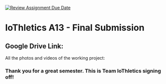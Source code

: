 [![Review Assignment Due Date](https://classroom.github.com/assets/deadline-readme-button-24ddc0f5d75046c5622901739e7c5dd533143b0c8e959d652212380cedb1ea36.svg)](https://classroom.github.com/a/SxxGvihW)

# IoThletics A13 - Final Submission

## Google Drive Link:
All the photos and videos of the working project: 

### Thank you for a great semester. This is Team IoThletics signing off!


